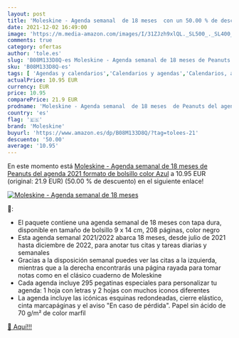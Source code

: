 ```yaml
---
layout: post
title: 'Moleskine - Agenda semanal  de 18 meses  con un 50.00 % de descuento'
date: 2021-12-02 16:49:00
image: 'https://m.media-amazon.com/images/I/31ZJzh9xlQL._SL500_._SL400_.jpg'
comments: true
category: ofertas
author: 'tole.es'
slug: 'B08M133D8Q-es Moleskine - Agenda semanal de 18 meses de Peanuts del...'
sku: 'B08M133D8Q-es'
tags: [ 'Agendas y calendarios','Calendarios y agendas','Calendarios, agendas y organizadores personales','Hogar, manualidades y estilos de vida','Libros','Oficina y papelería','moleskine', ]
actualPrice: 10.95 EUR
currency: EUR
price: 10.95
comparePrice: 21.9 EUR
prodname: 'Moleskine - Agenda semanal  de 18 meses  de Peanuts del agenda 2021  formato de bolsillo   color Azul'
country: 'es'
flag: '🇪🇸'
brand: 'Moleskine'
buyurl: 'https://www.amazon.es/dp/B08M133D8Q/?tag=tolees-21'
descuento: '50.00'
average: '10.95'
---
```


En este momento está [Moleskine - Agenda semanal  de 18 meses  de Peanuts del agenda 2021  formato de bolsillo   color Azul](https://www.amazon.es/dp/B08M133D8Q/?tag=tolees-21) a 10.95 EUR (original: 21.9 EUR) (50.00 %  de descuento) en el siguiente enlace!

[![Moleskine - Agenda semanal  de 18 meses ](https://m.media-amazon.com/images/I/31ZJzh9xlQL._SL500_._SL400_.jpg)](https://www.amazon.es/dp/B08M133D8Q/?tag=tolees-21)

🔎:

- El paquete contiene una agenda semanal de 18 meses con tapa dura, disponible en tamaño de bolsillo 9 x 14 cm, 208 páginas, color negro
- Esta agenda semanal 2021/2022 abarca 18 meses, desde julio de 2021 hasta diciembre de 2022, para anotar tus citas y tareas diarias y semanales
- Gracias a la disposición semanal puedes ver las citas a la izquierda, mientras que a la derecha encontrarás una página rayada para tomar notas como en el clásico cuaderno de Moleskine
- Cada agenda incluye 295 pegatinas especiales para personalizar tu agenda: 1 hoja con letras y 2 hojas con muchos iconos diferentes
- La agenda incluye las icónicas esquinas redondeadas, cierre elástico, cinta marcapáginas y el aviso "En caso de pérdida". Papel sin ácido de 70 g/m² de color marfil

[🛒 Aquí!!!](https://www.amazon.es/dp/B08M133D8Q/?tag=tolees-21)

